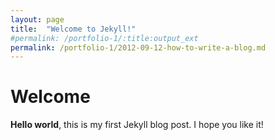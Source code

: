 ```yaml
---
layout: page
title:  "Welcome to Jekyll!"
#permalink: /portfolio-1/:title:output_ext
permalink: /portfolio-1/2012-09-12-how-to-write-a-blog.md
---
```


# Welcome
**Hello world**, this is my first Jekyll blog post.
I hope you like it!